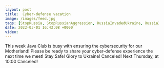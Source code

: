 ```yaml
---
layout: post
title:  Cyber-defense vacation
image: /images/feed.jpg
tags: [StopRussia, StopRussianAggression, RussiaInvadedUkraine, RussiaInvadesUkraine]
date: 2022-03-01 16:43:08 +0000
video: 
---
```


This week Java Club is busy with ensuring the cybersecurity for our Motherland! Please be ready to share your cyber-defense experience the next time we meet! Stay Safe! Glory to Ukraine!
Canceled! Next Thursday, at 10:00 Canceled!

